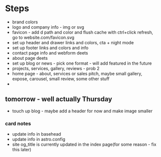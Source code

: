 # Steps

- brand colors
- logo and company info - img or svg
- favicon - add d path and color and flush cache with ctrl+click refresh, go to website.com/favicon.svg
- set up header and drawer links and colors, cta + night mode
- set up footer links and colors and info
- contact page info and webform deets
- about page deets
- set up blog or news - pick one format - will add featured in the future
- projects, services, gallery, reviews - prob 2
- home page - about, services or sales pitch, maybe small gallery, expose, carousel, small review, some other stuff
-

## tomorrow - well actually Thursday

- touch up blog - maybe add a header for now and make image smaller

### card notes

- update info in basehead
- update info in astro.config
- site og_title is currently updated in the index page(for some reason - fix this later)
